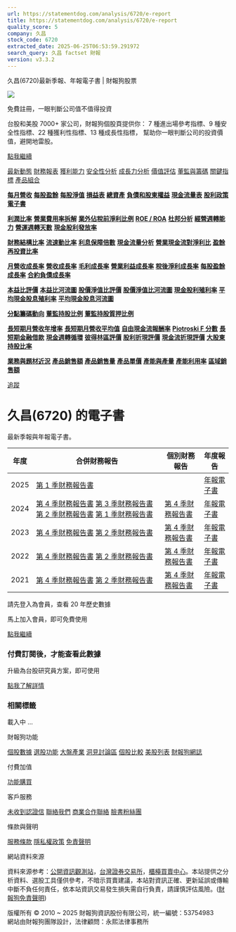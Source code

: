 ```yaml
---
url: https://statementdog.com/analysis/6720/e-report
title: https://statementdog.com/analysis/6720/e-report
quality_score: 5
company: 久昌
stock_code: 6720
extracted_date: 2025-06-25T06:53:59.291972
search_query: 久昌 factset 財報
version: v3.3.2
---
```


久昌(6720)最新季報、年報電子書 | 財報狗股票















![](https://www.facebook.com/tr?id=1265443774131605&ev=PageView&noscript=1)













































































免費註冊，一眼判斷公司值不值得投資

台股和美股 7000+ 家公司，財報狗個股頁提供你：
7 種進出場參考指標、9 種安全性指標、22 種獲利性指標、13 種成長性指標，
幫助你一眼判斷公司的投資價值，避開地雷股。

[點我繼續](/users/sign_up)

[最新動態](/analysis/6720)
[財務報表](/analysis/6720/monthly-revenue)
[獲利能力](/analysis/6720/profit-margin)
[安全性分析](/analysis/6720/financial-structure-ratio)
[成長力分析](/analysis/6720/monthly-revenue-growth-rate)
[價值評估](/analysis/6720/pe)
[董監與籌碼](/analysis/6720/broker-trading)
[關鍵指標](/analysis/6720/long-term-and-short-term-monthly-revenue-yoy)
[產品組合](/analysis/6720/ai-search)

[**每月營收**](/analysis/6720/monthly-revenue)
[**每股盈餘**](/analysis/6720/eps)
[**每股淨值**](/analysis/6720/nav)
[**損益表**](/analysis/6720/income-statement)
[**總資產**](/analysis/6720/assets)
[**負債和股東權益**](/analysis/6720/liabilities-and-equity)
[**現金流量表**](/analysis/6720/cash-flow-statement)
[**股利政策**](/analysis/6720/dividend-policy)
[**電子書**](/analysis/6720/e-report)

[**利潤比率**](/analysis/6720/profit-margin)
[**營業費用率拆解**](/analysis/6720/operating-expense-ratio)
[**業外佔稅前淨利比例**](/analysis/6720/non-operating-income-to-profit-before-tax)
[**ROE / ROA**](/analysis/6720/roe-roa)
[**杜邦分析**](/analysis/6720/du-pont-analysis)
[**經營週轉能力**](/analysis/6720/turnover-ratio)
[**營運週轉天數**](/analysis/6720/turnover-days)
[**現金股利發放率**](/analysis/6720/dividend-payout-ratio)

[**財務結構比率**](/analysis/6720/financial-structure-ratio)
[**流速動比率**](/analysis/6720/current-ratio-and-quick-ratio)
[**利息保障倍數**](/analysis/6720/interest-coverage-ratio)
[**現金流量分析**](/analysis/6720/cash-flow-analysis)
[**營業現金流對淨利比**](/analysis/6720/operating-cash-flow-to-net-income-ratio)
[**盈餘再投資比率**](/analysis/6720/reinvestment-rate)

[**月營收成長率**](/analysis/6720/monthly-revenue-growth-rate)
[**營收成長率**](/analysis/6720/revenue-growth-rate)
[**毛利成長率**](/analysis/6720/gross-profit-growth-rate)
[**營業利益成長率**](/analysis/6720/operating-income-growth-rate)
[**稅後淨利成長率**](/analysis/6720/net-income-growth-rate)
[**每股盈餘成長率**](/analysis/6720/eps-growth-rate)
[**合約負債成長率**](/analysis/6720/current-contract-liabilities-growth-rate)

[**本益比評價**](/analysis/6720/pe)
[**本益比河流圖**](/analysis/6720/pe-band)
[**股價淨值比評價**](/analysis/6720/pb)
[**股價淨值比河流圖**](/analysis/6720/pb-band)
[**現金股利殖利率**](/analysis/6720/dividend-yield)
[**平均現金股息殖利率**](/analysis/6720/average-dividend-yield)
[**平均現金股息河流圖**](/analysis/6720/average-dividend-yield-band)

[**分點籌碼動向**](/analysis/6720/broker-trading)
[**董監持股比例**](/analysis/6720/board-members-and-supervisors-shares-to-shares-outstanding-ratio)
[**董監持股質押比例**](/analysis/6720/pledging-ratio-of-board-members-and-supervisors)

[**長短期月營收年增率**](/analysis/6720/long-term-and-short-term-monthly-revenue-yoy)
[**長短期月營收平均值**](/analysis/6720/average-long-term-and-short-term-monthly-revenue)
[**自由現金流報酬率**](/analysis/6720/croic)
[**Piotroski F 分數**](/analysis/6720/piotroski-f-score)
[**長短期金融借款**](/analysis/6720/financial-borrowing)
[**現金週轉循環**](/analysis/6720/cash-conversion-cycle)
[**彼得林區評價**](/analysis/6720/peter-lynch-valuation)
[**股利折現評價**](/analysis/6720/dividend-discount-valuation)
[**現金流折現評價**](/analysis/6720/dcf-valuation)
[**大股東持股比率**](/analysis/6720/majority-shareholders-share-ratio)

[**業務與題材近況**](/analysis/6720/ai-search)
[**產品銷售額**](/analysis/6720/product-sales-figure)
[**產品銷售量**](/analysis/6720/product-sales-volume)
[**產品單價**](/analysis/6720/product-unit-price)
[**產能與產量**](/analysis/6720/production-capacity)
[**產能利用率**](/analysis/6720/production-capacity-utilization)
[**區域銷售額**](/analysis/6720/product-regional-sales)

[追蹤](/users/sign_up)

# 久昌(6720) 的電子書

最新季報與年報電子書。

| 年度 | 合併財務報告 | 個別財務報告 | 年度報告 |
| --- | --- | --- | --- |
| 2025 | [第 1 季財務報告書](https://doc.twse.com.tw/server-java/t57sb01?co_id=6720&colorchg=1&kind=A&step=9&filename=202501_6720_AI1.pdf) |  | [年報電子書](/analysis) |
| 2024 | [第 4 季財務報告書](https://doc.twse.com.tw/server-java/t57sb01?co_id=6720&colorchg=1&kind=A&step=9&filename=202404_6720_AI1.pdf)  [第 3 季財務報告書](https://doc.twse.com.tw/server-java/t57sb01?co_id=6720&colorchg=1&kind=A&step=9&filename=202403_6720_AI1.pdf)  [第 2 季財務報告書](https://doc.twse.com.tw/server-java/t57sb01?co_id=6720&colorchg=1&kind=A&step=9&filename=202402_6720_AI1.pdf)  [第 1 季財務報告書](https://doc.twse.com.tw/server-java/t57sb01?co_id=6720&colorchg=1&kind=A&step=9&filename=202401_6720_AI1.pdf) | [第 4 季財務報告書](https://doc.twse.com.tw/server-java/t57sb01?co_id=6720&colorchg=1&kind=A&step=9&filename=202404_6720_AI3.pdf) | [年報電子書](https://doc.twse.com.tw/server-java/t57sb01?co_id=6720&colorchg=1&kind=F&step=9&filename=2024_6720_20250626F04.pdf) |
| 2023 | [第 4 季財務報告書](https://doc.twse.com.tw/server-java/t57sb01?co_id=6720&colorchg=1&kind=A&step=9&filename=202304_6720_AI1.pdf)  [第 2 季財務報告書](https://doc.twse.com.tw/server-java/t57sb01?co_id=6720&colorchg=1&kind=A&step=9&filename=202302_6720_AI1.pdf) | [第 4 季財務報告書](https://doc.twse.com.tw/server-java/t57sb01?co_id=6720&colorchg=1&kind=A&step=9&filename=202304_6720_AI3.pdf) | [年報電子書](https://doc.twse.com.tw/server-java/t57sb01?co_id=6720&colorchg=1&kind=F&step=9&filename=2023_6720_20240524F04.pdf) |
| 2022 | [第 4 季財務報告書](https://doc.twse.com.tw/server-java/t57sb01?co_id=6720&colorchg=1&kind=A&step=9&filename=202204_6720_AI1.pdf)  [第 2 季財務報告書](https://doc.twse.com.tw/server-java/t57sb01?co_id=6720&colorchg=1&kind=A&step=9&filename=202202_6720_AI1.pdf) | [第 4 季財務報告書](https://doc.twse.com.tw/server-java/t57sb01?co_id=6720&colorchg=1&kind=A&step=9&filename=202204_6720_AI3.pdf) | [年報電子書](https://doc.twse.com.tw/server-java/t57sb01?co_id=6720&colorchg=1&kind=F&step=9&filename=2022_6720_20230613F04.pdf) |
| 2021 | [第 4 季財務報告書](https://doc.twse.com.tw/server-java/t57sb01?co_id=6720&colorchg=1&kind=A&step=9&filename=202104_6720_AI1.pdf)  [第 2 季財務報告書](https://doc.twse.com.tw/server-java/t57sb01?co_id=6720&colorchg=1&kind=A&step=9&filename=202102_6720_AI1.pdf) | [第 4 季財務報告書](https://doc.twse.com.tw/server-java/t57sb01?co_id=6720&colorchg=1&kind=A&step=9&filename=202104_6720_AI3.pdf) | [年報電子書](https://doc.twse.com.tw/server-java/t57sb01?co_id=6720&colorchg=1&kind=F&step=9&filename=2021_6720_20220623F04.pdf) |

請先登入為會員，查看 20 年歷史數據

馬上加入會員，即可免費使用

[點我繼續](/users/sign_up)

### 付費訂閱後，才能查看此數據

升級為台股研究員方案，即可使用

[點我了解詳情](/pricing)

### 相關標籤

載入中 ...





財報狗功能

[個股數據](/analysis)
[選股功能](/screeners)
[大盤產業](/taiex)
[洞見討論區](/insight)
[個股比較](/compare/tpe)
[美股列表](/us-stock-list)
[財報狗網誌](/blog/)

付費加值

[功能購買](/pricing)

客戶服務

[未收到認證信](/users/recv_auth_fail)
[聯絡我們](/contact)
[商業合作聯絡](/contact)
[臉書粉絲團](//www.facebook.com/statementdog)

條款與聲明

[服務條款](/law/tos)
[隱私權政策](/law/privacy)
[免責聲明](/law/disclaimer)

網站資料來源

資料來源参考：[公開資訊觀測站](http://mops.twse.com.tw/mops/web/index)，[台灣證券交易所](http://www.tse.com.tw/)，[櫃檯買賣中心](http://www.otc.org.tw/)。本站提供之分析資料、選股工具僅供參考，不暗示買賣建議，本站對資訊正確、更新延誤或傳輸中斷不負任何責任，依本站資訊交易發生損失需自行負責，請謹慎評估風險。([財報狗免責聲明](/law/disclaimer))

版權所有 © 2010 ~ 2025 財報狗資訊股份有限公司，統一編號：53754983  
網站由財報狗團隊設計，法律顧問：永熙法律事務所